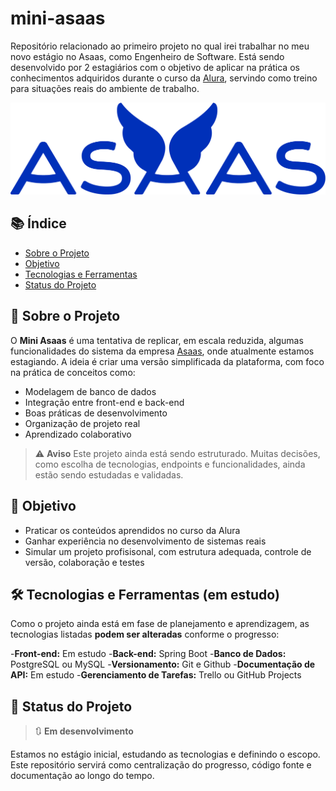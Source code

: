 # mini-asaas

Repositório relacionado ao primeiro projeto no qual irei trabalhar no meu novo estágio no Asaas, como Engenheiro de Software. Está sendo desenvolvido por 2 estagiários com o objetivo de aplicar na prática os conhecimentos adquiridos durante o curso da [Alura](https://www.alura.com.br/), servindo como treino para situações reais do ambiente de trabalho.

![Logo Asaas](logo-asaas-azul.png)

## 📚 Índice

- [Sobre o Projeto](#sobre-o-projeto)
- [Objetivo](#objetivo)
- [Tecnologias e Ferramentas](#tecnologias-e-ferramentas-em-estudo)
- [Status do Projeto](#status-do-projeto)

## 📌 Sobre o Projeto

O **Mini Asaas** é uma tentativa de replicar, em escala reduzida, algumas funcionalidades do sistema da empresa [Asaas](https://www.asaas.com/), onde atualmente estamos estagiando. A ideia é criar uma versão simplificada da plataforma, com foco na prática de conceitos como: 

- Modelagem de banco de dados
- Integração entre front-end e back-end
- Boas práticas de desenvolvimento
- Organização de projeto real
- Aprendizado colaborativo

> ⚠️ **Aviso** Este projeto ainda está sendo estruturado. Muitas decisões, como escolha de tecnologias, endpoints e funcionalidades, ainda estão sendo estudadas e validadas.

## 🎯 Objetivo

- Praticar os conteúdos aprendidos no curso da Alura
- Ganhar experiência no desenvolvimento de sistemas reais
- Simular um projeto profisisonal, com estrutura adequada, controle de versão, colaboração e testes

## 🛠️ Tecnologias e Ferramentas (em estudo)

Como o projeto ainda está em fase de planejamento e aprendizagem, as tecnologias listadas **podem ser alteradas** conforme o progresso:

-**Front-end:** Em estudo
-**Back-end:** Spring Boot
-**Banco de Dados:** PostgreSQL ou MySQL
-**Versionamento:** Git e Github
-**Documentação de API:** Em estudo
-**Gerenciamento de Tarefas:** Trello ou GitHub Projects

## 🚧 Status do Projeto

> 🔃 **Em desenvolvimento**

Estamos no estágio inicial, estudando as tecnologias e definindo o escopo. Este repositório servirá como centralização do progresso, código fonte e documentação ao longo do tempo.
